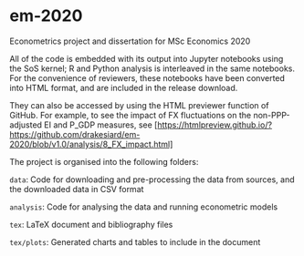 # em-2020
Econometrics project and dissertation for MSc Economics 2020

All of the code is embedded with its output into Jupyter notebooks using the SoS kernel; R and Python analysis is interleaved in the same notebooks.
For the convenience of reviewers, these notebooks have been converted into HTML format, and are included in the release download.

They can also be accessed by using the HTML previewer function of GitHub.
For example, to see the impact of FX fluctuations on the non-PPP-adjusted EI and P_GDP measures, see [https://htmlpreview.github.io/?https://github.com/drakesiard/em-2020/blob/v1.0/analysis/8_FX_impact.html]

The project is organised into the following folders:

`data`: Code for downloading and pre-processing the data from sources, and the downloaded data in CSV format

`analysis`: Code for analysing the data and running econometric models

`tex`: LaTeX document and bibliography files

`tex/plots`: Generated charts and tables to include in the document

